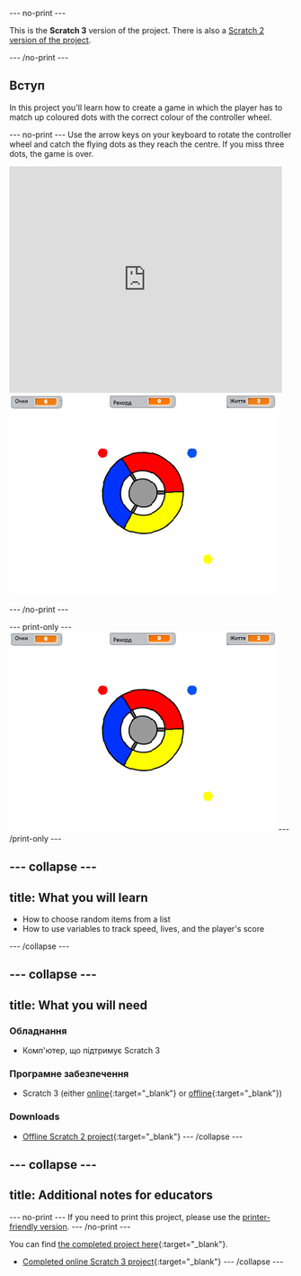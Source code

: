 \--- no-print \---

This is the **Scratch 3** version of the project. There is also a [Scratch 2 version of the project](https://projects.raspberrypi.org/en/projects/catch-the-dots-scratch2).

\--- /no-print \---

## Вступ

In this project you'll learn how to create a game in which the player has to match up coloured dots with the correct colour of the controller wheel.

\--- no-print \--- Use the arrow keys on your keyboard to rotate the controller wheel and catch the flying dots as they reach the centre. If you miss three dots, the game is over.

<div class="scratch-preview">
  <iframe allowtransparency="true" width="485" height="402" src="https://scratch.mit.edu/projects/embed/252923761/?autostart=false" frameborder="0" scrolling="no"></iframe>
  <img src="images/dots-final.png">
</div>

\--- /no-print \---

\--- print-only \--- ![Dots screenshot](images/dots-final.png) \--- /print-only \---

## \--- collapse \---

## title: What you will learn

+ How to choose random items from a list
+ How to use variables to track speed, lives, and the player's score

\--- /collapse \---

## \--- collapse \---

## title: What you will need

### Обладнання

+ Комп'ютер, що підтримує Scratch 3

### Програмне забезпечення

+ Scratch 3 (either [online](http://rpf.io/scratchon){:target="_blank"} or [offline](http://rpf.io/scratchoff){:target="_blank"})

### Downloads

+ [Offline Scratch 2 project](http://rpf.io/p/en/catch-the-dots-go){:target="_blank"} \--- /collapse \---

## \--- collapse \---

## title: Additional notes for educators

\--- no-print \--- If you need to print this project, please use the [printer-friendly version](https://projects.raspberrypi.org/en/projects/catch-the-dots/print). \--- /no-print \---

You can find [the completed project here](http://rpf.io/p/en/catch-the-dots-get){:target="_blank"}.

+ [Completed online Scratch 3 project](https://scratch.mit.edu/projects/252923761/#editor){:target="_blank"} \--- /collapse \---